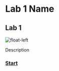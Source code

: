 <!-- .slide: class="exercice" -->

# Lab 1 Name

## Lab 1

![float-left](./assets/images/reuse-lab1.png)

Description

### [Start](https://github.com/sfeir-open-source/sfeir-school-github-action-dev/tree/v1/steps/40-reuse-lab1)
